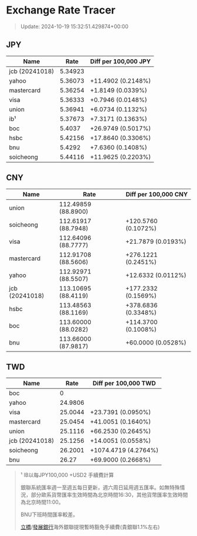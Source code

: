 # Exchange Rate Tracer

> Update: 2024-10-19 15:32:51.429874+00:00

## JPY

| Name           |    Rate | Diff per 100,000 JPY   |
|----------------|---------|------------------------|
| jcb (20241018) | 5.34923 |                        |
| yahoo          | 5.36073 | +11.4902 (0.2148%)     |
| mastercard     | 5.36254 | +1.8149 (0.0339%)      |
| visa           | 5.36333 | +0.7946 (0.0148%)      |
| union          | 5.36941 | +6.0734 (0.1132%)      |
| ib¹            | 5.37673 | +7.3171 (0.1363%)      |
| boc            | 5.4037  | +26.9749 (0.5017%)     |
| hsbc           | 5.42156 | +17.8640 (0.3306%)     |
| bnu            | 5.4292  | +7.6360 (0.1408%)      |
| soicheong      | 5.44116 | +11.9625 (0.2203%)     |

## CNY

| Name           | Rate                | Diff per 100,000 CNY   |
|----------------|---------------------|------------------------|
| union          | 112.49859	(88.8900) |                        |
| soicheong      | 112.61917	(88.7948) | +120.5760 (0.1072%)    |
| visa           | 112.64096	(88.7777) | +21.7879 (0.0193%)     |
| mastercard     | 112.91708	(88.5606) | +276.1221 (0.2451%)    |
| yahoo          | 112.92971	(88.5507) | +12.6332 (0.0112%)     |
| jcb (20241018) | 113.10695	(88.4119) | +177.2332 (0.1569%)    |
| hsbc           | 113.48563	(88.1169) | +378.6836 (0.3348%)    |
| boc            | 113.60000	(88.0282) | +114.3700 (0.1008%)    |
| bnu            | 113.66000	(87.9817) | +60.0000 (0.0528%)     |

## TWD

| Name           |    Rate | Diff per 100,000 TWD   |
|----------------|---------|------------------------|
| boc            |  0      |                        |
| yahoo          | 24.9806 |                        |
| visa           | 25.0044 | +23.7391 (0.0950%)     |
| mastercard     | 25.0454 | +41.0051 (0.1640%)     |
| union          | 25.1116 | +66.2530 (0.2645%)     |
| jcb (20241018) | 25.1256 | +14.0051 (0.0558%)     |
| soicheong      | 26.2001 | +1074.4719 (4.2764%)   |
| bnu            | 26.27   | +69.9000 (0.2668%)     |


> ¹ IB以每JPY100,000 +USD2 手續費計算
>
> 銀聯系統匯率週一至週五每日更新，週六周日延用週五匯率。如無特殊情況，部分歐系貨幣匯率生效時間為北京時間16:30，其他貨幣匯率生效時間為北京時間11:00。
>
> BNU下班時間匯率較差。
>
> [立橋](https://www.wlbank.com.mo/uploads/ueditor/file/20181211/1544536513900230.pdf)/[發展銀行](https://www.mdb.com.mo/Service_Charges_20230728.pdf)海外銀聯提現暫時豁免手續費(貴銀聯1.1%左右)

